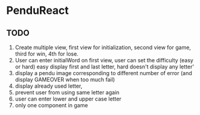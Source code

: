 # PenduReact

## TODO

1. Create multiple view, first view for initialization, second view for game, third for win, 4th for lose.
2. User can enter initialWord on first view, user can set the difficulty (easy or hard) easy display first and last letter, hard doesn't display any letter'
3. display a pendu image corresponding to different number of error (and display GAMEOVER when too much fail)
4. display already used letter,
5. prevent user from using same letter again
6. user can enter lower and upper case letter
7. only one component in game
